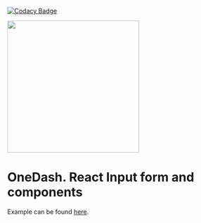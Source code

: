 [![Codacy Badge](https://api.codacy.com/project/badge/Grade/1607212d45ce4d239c4f3dfa68b94709)](https://app.codacy.com/gh/OneDash-DE/onedash-react-input-form?utm_source=github.com&utm_medium=referral&utm_content=OneDash-DE/onedash-react-input-form&utm_campaign=Badge_Grade)

<img src="https://static.onedash.de/logo-text.png" width="300">

# OneDash. React Input form and components

Example can be found [here](https://onedash-de.github.io/onedash-react-input-form/).

